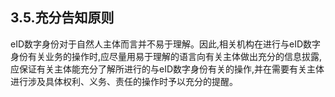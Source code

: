 ## 3.5.充分告知原则

eID数字身份对于自然人主体而言并不易于理解。因此,相关机构在进行与eID数字身份有关业务的操作时,应尽量用易于理解的语言向有关主体做出充分的信息拔露,应保证有关主体能充分了解所进行的与eID数字身份有关的操作,并在需要有关主体进行涉及具体权利、义务、责任的操作时予以充分的提醒。

